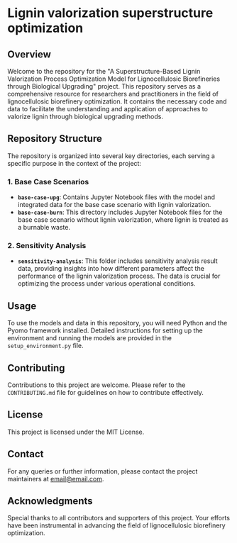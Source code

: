 # Lignin valorization superstructure optimization

## Overview
Welcome to the repository for the "A Superstructure-Based Lignin Valorization Process Optimization Model for Lignocellulosic Biorefineries through Biological Upgrading" project. This repository serves as a comprehensive resource for researchers and practitioners in the field of lignocellulosic biorefinery optimization. It contains the necessary code and data to facilitate the understanding and application of approaches to valorize lignin through biological upgrading methods.

## Repository Structure
The repository is organized into several key directories, each serving a specific purpose in the context of the project:

### 1. Base Case Scenarios
- **`base-case-upg`**: Contains Jupyter Notebook files with the model and integrated data for the base case scenario with lignin valorization.
- **`base-case-burn`**: This directory includes Jupyter Notebook files for the base case scenario without lignin valorization, where lignin is treated as a burnable waste. 

### 2. Sensitivity Analysis
- **`sensitivity-analysis`**: This folder includes sensitivity analysis result data, providing insights into how different parameters affect the performance of the lignin valorization process. The data is crucial for optimizing the process under various operational conditions.

## Usage
To use the models and data in this repository, you will need Python and the Pyomo framework installed. Detailed instructions for setting up the environment and running the models are provided in the `setup_environment.py` file.


## Contributing
Contributions to this project are welcome. Please refer to the `CONTRIBUTING.md` file for guidelines on how to contribute effectively.

## License
This project is licensed under the MIT License.

## Contact
For any queries or further information, please contact the project maintainers at [email@email.com](mailto:yzw301@psu.edu).

## Acknowledgments
Special thanks to all contributors and supporters of this project. Your efforts have been instrumental in advancing the field of lignocellulosic biorefinery optimization.
